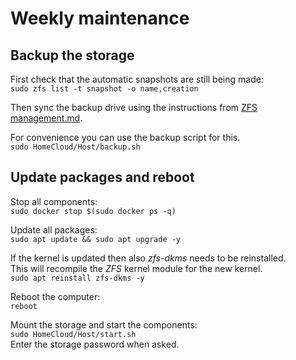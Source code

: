 # Weekly maintenance

## Backup the storage
First check that the automatic snapshots are still being made:\
`sudo zfs list -t snapshot -o name,creation`

Then sync the backup drive using the instructions from [ZFS management.md](<./ZFS management.md>).

For convenience you can use the backup script for this.\
`sudo HomeCloud/Host/backup.sh`

## Update packages and reboot
Stop all components:\
`sudo docker stop $(sudo docker ps -q)`

Update all packages:\
`sudo apt update && sudo apt upgrade -y`

If the kernel is updated then also *zfs-dkms* needs to be reinstalled.\
This will recompile the *ZFS* kernel module for the new kernel.\
`sudo apt reinstall zfs-dkms -y`

Reboot the computer:\
`reboot`

Mount the storage and start the components:\
`sudo HomeCloud/Host/start.sh`\
Enter the storage password when asked.